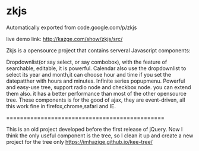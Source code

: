# zkjs
Automatically exported from code.google.com/p/zkjs


live demo link: http://kazge.com/show/zkjs/src/

Zkjs is a opensource project that contains serveral Javascript components:

Dropdownlist(or say select, or say combobox), with the feature of searchable, editable, it is powerful. Calendar also use the dropdownlist to select its year and month,it can choose hour and time if you set the datepatther with hours and minutes. Infinite series popupmenu. Powerful and easy-use tree, support radio node and checkbox node. you can extend them also. it has a better performance than most of the other opensource tree.
These components is for the good of ajax, they are event-driven, all this work fine in firefox,chrome,safari and IE.

==============================================

This is an old project developed before the first release of jQuery. Now I think the only useful component is the tree, so I clean it up and create a new project for the tree only https://imhazige.github.io/kee-tree/
